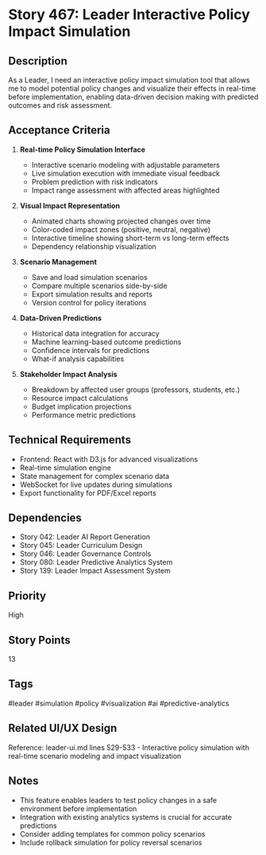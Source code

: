 # Story 467: Leader Interactive Policy Impact Simulation

## Description
As a Leader, I need an interactive policy impact simulation tool that allows me to model potential policy changes and visualize their effects in real-time before implementation, enabling data-driven decision making with predicted outcomes and risk assessment.

## Acceptance Criteria
1. **Real-time Policy Simulation Interface**
   - Interactive scenario modeling with adjustable parameters
   - Live simulation execution with immediate visual feedback
   - Problem prediction with risk indicators
   - Impact range assessment with affected areas highlighted

2. **Visual Impact Representation**
   - Animated charts showing projected changes over time
   - Color-coded impact zones (positive, neutral, negative)
   - Interactive timeline showing short-term vs long-term effects
   - Dependency relationship visualization

3. **Scenario Management**
   - Save and load simulation scenarios
   - Compare multiple scenarios side-by-side
   - Export simulation results and reports
   - Version control for policy iterations

4. **Data-Driven Predictions**
   - Historical data integration for accuracy
   - Machine learning-based outcome predictions
   - Confidence intervals for predictions
   - What-if analysis capabilities

5. **Stakeholder Impact Analysis**
   - Breakdown by affected user groups (professors, students, etc.)
   - Resource impact calculations
   - Budget implication projections
   - Performance metric predictions

## Technical Requirements
- Frontend: React with D3.js for advanced visualizations
- Real-time simulation engine
- State management for complex scenario data
- WebSocket for live updates during simulations
- Export functionality for PDF/Excel reports

## Dependencies
- Story 042: Leader AI Report Generation
- Story 045: Leader Curriculum Design
- Story 046: Leader Governance Controls
- Story 080: Leader Predictive Analytics System
- Story 139: Leader Impact Assessment System

## Priority
High

## Story Points
13

## Tags
#leader #simulation #policy #visualization #ai #predictive-analytics

## Related UI/UX Design
Reference: leader-ui.md lines 529-533 - Interactive policy simulation with real-time scenario modeling and impact visualization

## Notes
- This feature enables leaders to test policy changes in a safe environment before implementation
- Integration with existing analytics systems is crucial for accurate predictions
- Consider adding templates for common policy scenarios
- Include rollback simulation for policy reversal scenarios